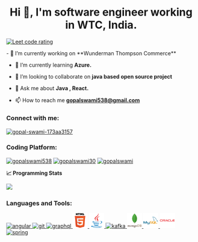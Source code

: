 <h1 align="center">Hi 👋, I'm software engineer working in WTC, India.</h1>
<p align="left">
<a href="https://leetcode.com/gopalswami30/">
    <img src="https://cp-logo.vercel.app/leetcode/gopalswami30" alt="Leet code rating" />
  </a>
</p>  
- 🔭 I’m currently working on **Wunderman Thompson Commerce**

- 🌱 I’m currently learning **Azure.**

- 👯 I’m looking to collaborate on **java based open source project**

- 💬 Ask me about **Java , React.**

- 📫 How to reach me **gopalswami538@gmail.com**

<h3 align="left">Connect with me:</h3>
<p align="left">
<a href="https://linkedin.com/in/gopal-swami-173aa3157" target="blank"><img align="center" src="https://raw.githubusercontent.com/rahuldkjain/github-profile-readme-generator/master/src/images/icons/Social/linked-in-alt.svg" alt="gopal-swami-173aa3157" height="30" width="40" /></a>
<h3 align="left">Coding Platform:</h3>
<a href="https://www.hackerrank.com/gopalswami538" target="blank"><img align="center" src="https://raw.githubusercontent.com/rahuldkjain/github-profile-readme-generator/master/src/images/icons/Social/hackerrank.svg" alt="gopalswami538" height="30" width="40" /></a>
<a href="https://www.leetcode.com/gopalswami30" target="blank"><img align="center" src="https://raw.githubusercontent.com/rahuldkjain/github-profile-readme-generator/master/src/images/icons/Social/leet-code.svg" alt="gopalswami30" height="30" width="40" /></a>
<a href="https://auth.geeksforgeeks.org/user/gopalswami" target="blank"><img align="center" src="https://raw.githubusercontent.com/rahuldkjain/github-profile-readme-generator/master/src/images/icons/Social/geeks-for-geeks.svg" alt="gopalswami" height="30" width="40" /></a>
</p>


<b>&#128200; Programming Stats</b>
<p float="left">
<img height="273em" src="https://leetcard.jacoblin.cool/gopalswami30?theme=light&font=Karma&ext=contest" />
</p>
<h3 align="left">Languages and Tools:</h3>
<p align="left"> <a href="https://angular.io" target="_blank" rel="noreferrer"> <img src="https://angular.io/assets/images/logos/angular/angular.svg" alt="angular" width="40" height="40"/> </a> <a href="https://git-scm.com/" target="_blank" rel="noreferrer"> <img src="https://www.vectorlogo.zone/logos/git-scm/git-scm-icon.svg" alt="git" width="40" height="40"/> </a> <a href="https://graphql.org" target="_blank" rel="noreferrer"> <img src="https://www.vectorlogo.zone/logos/graphql/graphql-icon.svg" alt="graphql" width="40" height="40"/> </a> <a href="https://www.w3.org/html/" target="_blank" rel="noreferrer"> <img src="https://raw.githubusercontent.com/devicons/devicon/master/icons/html5/html5-original-wordmark.svg" alt="html5" width="40" height="40"/> </a> <a href="https://www.java.com" target="_blank" rel="noreferrer"> <img src="https://raw.githubusercontent.com/devicons/devicon/master/icons/java/java-original.svg" alt="java" width="40" height="40"/> </a> <a href="https://kafka.apache.org/" target="_blank" rel="noreferrer"> <img src="https://www.vectorlogo.zone/logos/apache_kafka/apache_kafka-icon.svg" alt="kafka" width="40" height="40"/> </a> <a href="https://www.mongodb.com/" target="_blank" rel="noreferrer"> <img src="https://raw.githubusercontent.com/devicons/devicon/master/icons/mongodb/mongodb-original-wordmark.svg" alt="mongodb" width="40" height="40"/> </a> <a href="https://www.mysql.com/" target="_blank" rel="noreferrer"> <img src="https://raw.githubusercontent.com/devicons/devicon/master/icons/mysql/mysql-original-wordmark.svg" alt="mysql" width="40" height="40"/> </a> <a href="https://www.oracle.com/" target="_blank" rel="noreferrer"> <img src="https://raw.githubusercontent.com/devicons/devicon/master/icons/oracle/oracle-original.svg" alt="oracle" width="40" height="40"/> </a> <a href="https://spring.io/" target="_blank" rel="noreferrer"> <img src="https://www.vectorlogo.zone/logos/springio/springio-icon.svg" alt="spring" width="40" height="40"/> </a> </p>

